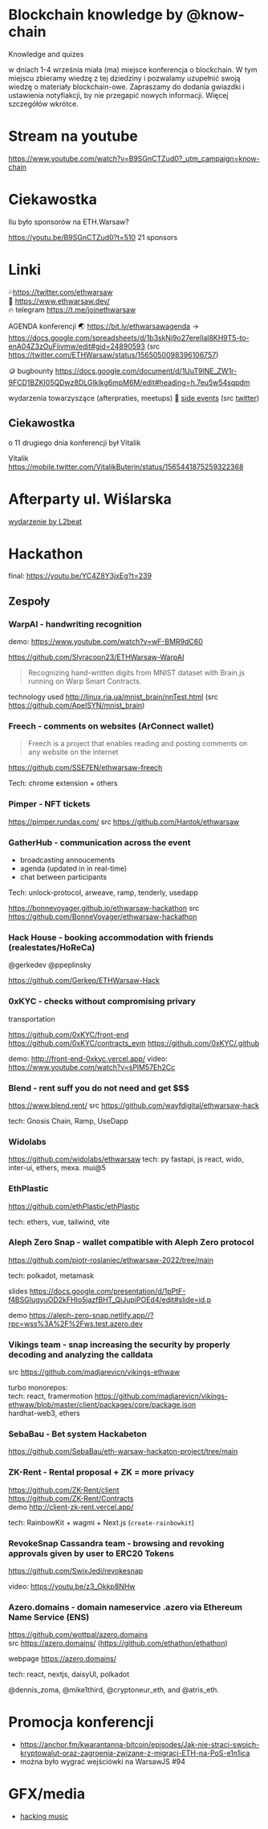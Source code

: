 # Blockchain knowledge by @know-chain
Knowledge and quizes

w dniach 1-4 września miała (ma) miejsce konferencja o blockchain.
W tym miejscu zbieramy wiedzę z tej dziedziny i pozwalamy uzupełnić swoją wiedzę o materiały blockchain-owe.
Zapraszamy do dodania gwiazdki i ustawienia notyfiakcji, by nie przegapić nowych informacji.
Więcej szczegółów wkrótce.

# Stream na youtube

https://www.youtube.com/watch?v=B9SGnCTZud0?_utm_campaign=know-chain

# Ciekawostka

Ilu było sponsorów na ETH.Warsaw?

https://youtu.be/B9SGnCTZud0?t=510 21 sponsors

# Linki

💦https://twitter.com/ethwarsaw  
🌲 https://www.ethwarsaw.dev/  
🔥 telegram https://t.me/joinethwarsaw  

 AGENDA konferencji 🌏 https://bit.ly/ethwarsawagenda -> https://docs.google.com/spreadsheets/d/1b3skNj9o27erelIal8KH9T5-to-enA04Z3zOuFiivmw/edit#gid=24890593 (src https://twitter.com/ETHWarsaw/status/1565050098396106757)

🪙 bugbounty https://docs.google.com/document/d/1UuT9lNE_ZW1r-9FCD1BZKI05QDwz8DLGIklkg6mpM6M/edit#heading=h.7eu5w54sqpdm

wydarzenia towarzyszące (afterpraties, meetups)
📅 [side events](https://docs.google.com/spreadsheets/d/15SZT8qmbf-txT2E24pZY2c7YyYokhaJ2kpVRZsQZsq8/edit#gid=469826052) (src [twitter](https://mobile.twitter.com/ETHWarsaw/status/1564870260385353729))

## Ciekawostka

o 11 drugiego dnia konferencji był Vitalik

Vitalik https://mobile.twitter.com/VitalikButerin/status/1565441875259322368

# Afterparty ul. Wiślarska

[wydarzenie by L2beat](https://www.eventbrite.com/e/l2meet-by-l2beat-tickets-407355339787)

# Hackathon

final: https://youtu.be/YC4Z8Y3jxEg?t=239

## Zespoły


### WarpAI - handwriting recognition

demo: https://www.youtube.com/watch?v=wF-BMR9dC60

https://github.com/Slyracoon23/ETHWarsaw-WarpAI
> Recognizing hand-written digits from MNIST dataset with Brain.js running on Warp Smart Contracts.

technology used http://linux.ria.ua/mnist_brain/nnTest.html (src https://github.com/ApelSYN/mnist_brain)

### Freech - comments on websites (ArConnect wallet)

> Freech is a project that enables reading and posting comments on any website on the internet

https://github.com/SSE7EN/ethwarsaw-freech

Tech: chrome extension + others

### Pimper - NFT tickets

https://pimper.rundax.com/ src https://github.com/Hantok/ethwarsaw

### GatherHub - communication across the event

* broadcasting annoucements
* agenda (updated in in real-time)
* chat between participants

Tech: unlock-protocol, arweave, ramp, tenderly, usedapp

https://bonnevoyager.github.io/ethwarsaw-hackathon src https://github.com/BonneVoyager/ethwarsaw-hackathon

### Hack House - booking accommodation with friends (realestates/HoReCa)

@gerkedev @ppeplinsky

https://github.com/Gerkep/ETHWarsaw-Hack

### 0xKYC - checks without compromising privary

transportation

https://github.com/0xKYC/front-end
https://github.com/0xKYC/contracts_evm
https://github.com/0xKYC/.github

demo: http://front-end-0xkyc.vercel.app/
video: https://www.youtube.com/watch?v=sPlM57Eh2Cc

### Blend - rent suff you do not need and get $$$

https://www.blend.rent/ src https://github.com/wayfdigital/ethwarsaw-hack

tech: Gnosis Chain, Ramp, UseDapp

### Widolabs

https://github.com/widolabs/ethwarsaw
tech: py fastapi, js react, wido, inter-ui, ethers, mexa. mui@5

### EthPlastic

https://github.com/ethPlastic/ethPlastic

tech: ethers, vue, tailwind, vite

### Aleph Zero Snap - wallet compatible with Aleph Zero protocol

https://github.com/piotr-roslaniec/ethwarsaw-2022/tree/main

tech: polkadot, metamask

slides https://docs.google.com/presentation/d/1pPtF-f4BSGIugyuOD2kFHIo5jazfBHT_QiJupiPOEd4/edit#slide=id.p

demo https://aleph-zero-snap.netlify.app//?rpc=wss%3A%2F%2Fws.test.azero.dev

### Vikings team - snap increasing the security by properly decoding and analyzing the calldata

src https://github.com/madjarevicn/vikings-ethwaw

turbo monorepos:  
tech: react, framermotion https://github.com/madjarevicn/vikings-ethwaw/blob/master/client/packages/core/package.json  
hardhat-web3, ethers  

### SebaBau - Bet system Hackabeton

https://github.com/SebaBau/eth-warsaw-hackaton-project/tree/main

### ZK-Rent - Rental proposal + ZK = more privacy

https://github.com/ZK-Rent/client  
https://github.com/ZK-Rent/Contracts  
demo http://client-zk-rent.vercel.app/

tech: RainbowKit + wagmi + Next.js (`create-rainbowkit`)

### RevokeSnap Cassandra team - browsing and revoking approvals given by user to ERC20 Tokens

https://github.com/SwixJedi/revokesnap

video: https://youtu.be/z3_Okkp8NHw

### Azero.domains - domain nameservice .azero via Ethereum Name Service (ENS)

https://github.com/wottpal/azero.domains  
src https://azero.domains/ (https://github.com/ethathon/ethathon)

webpage https://azero.domains/

tech: react, nextjs, daisyUI, polkadot

@dennis_zoma, @mike1third, @cryptoneur_eth, and @atris_eth.

# Promocja konferencji

* https://anchor.fm/kwarantanna-bitcoin/episodes/Jak-nie-straci-swoich-kryptowalut-oraz-zagroenia-zwizane-z-migracj-ETH-na-PoS-e1n1ica
* można było wygrać wejściówki na WarsawJS #94

# GFX/media

* [hacking music](https://www.youtube.com/watch?v=Y8w-2lzM-C4)
